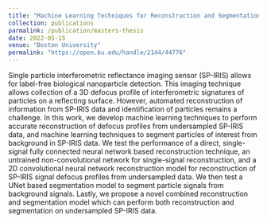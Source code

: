 ```yaml
---
title: "Machine Learning Techniques for Reconstruction and Segmentation of Nanoparticle Interferometric Signatures"
collection: publications
parmalink: /publication/masters-thesis
date: 2022-05-15
venue: "Boston University"
permalink: "https://open.bu.edu/handle/2144/44776"
---
```


Single particle interferometric reflectance imaging sensor (SP-IRIS) allows for
label-free biological nanoparticle detection. This imaging technique allows
collection of a 3D defocus profile of interferometric signatures of particles on
a reflecting surface. However, automated reconstruction of information from
SP-IRIS data and identification of particles remains a challenge. In this work,
we develop machine learning techniques to perform accurate reconstruction of
defocus profiles from undersampled SP-IRIS data, and machine learning techniques
to segment particles of interest from background in SP-IRIS data. We test the
performance of a direct, single-signal fully connected neural network based
reconstruction technique, an untrained non-convolutional network for
single-signal reconstruction, and a 2D convolutional neural network
reconstruction model for reconstruction of SP-IRIS signal defocus profiles from
undersampled data. We then test a UNet based segmentation model to segment
particle signals from background signals. Lastly, we propose a novel combined
reconstruction and segmentation model which can perform both reconstruction and
segmentation on undersampled SP-IRIS data.
